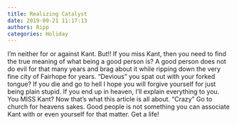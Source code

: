 ```yaml
---
title: Realizing Catalyst
date: 2019-09-21 11:17:13
authors: Ripp
categories: Holiday
---
```


 I’m neither for or against Kant. But!!  If you miss Kant, then you need to find the true meaning of what being a good person is?  A good person does not do evil for that many years and brag about it while ripping down the very fine city of Fairhope for years. “Devious” you spat out with your forked tongue?  If you die and go to hell I hope you will forgive yourself for just being plain stupid. If you end up in heaven, I’ll explain everything to you. You MISS Kant?  Now that’s what this article is all about. “Crazy” Go to church for heavens sakes. Good people is not something you can associate Kant with or even yourself for that matter.  Get a life!